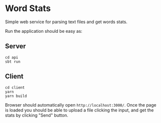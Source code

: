 # Word Stats

Simple web service for parsing text files and get words stats.

Run the application should be easy as:

## Server
```
cd api
sbt run
```

## Client
```
cd client
yarn
yarn build
```

Browser should automatically open `http://localhost:3000/`.
Once the page is loaded you should be able to upload a file clicking the input, and get the stats by clicking "Send" button.

